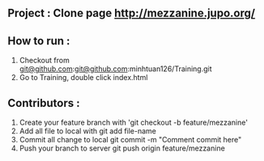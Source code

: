 ## Project : Clone page http://mezzanine.jupo.org/

## How to run :
	
1. Checkout from git@github.com:git@github.com:minhtuan126/Training.git
2. Go to Training, double click index.html

## Contributors :
	
1. Create your feature branch with 'git checkout -b feature/mezzanine'
2. Add all file to local with git add file-name
3. Commit all change to local git commit -m "Comment commit here"
4. Push your branch to server git push origin feature/mezzanine
